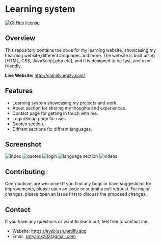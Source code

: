 # Learning system

[![GitHub license](https://img.shields.io/badge/license-MIT-blue.svg)](http://cambly.epizy.com/cambly/blob/main/LICENS)

## Overview

This repository contains the code for my learning website, showcasing my Learning website,different languages and more. The website is built using [HTML, CSS, JavaScript,php etc], and it is designed to be fast, and user-friendly.

**Live Website:** 
http://cambly.epizy.com/

## Features

- Learning system showcasing my projects and work.
- About section for sharing my thoughts and experiences.
- Contact page for getting in touch with me.
- Login/Sinup page for user.
- Quotes section.
- Diffrent sections for diffrent languages.
  
## Screenshot


![index](https://github.com/Saty-am02/cambly/assets/88832726/20308461-3685-4a0d-b699-1949a001a54d)
![quotes](https://github.com/Saty-am02/cambly/assets/88832726/8a61bd0d-83d9-4a84-b188-112dd8085076)
![login](https://github.com/Saty-am02/cambly/assets/88832726/00fc3c27-61df-4e00-b6cd-6de63eabd08d)
![language section](https://github.com/Saty-am02/cambly/assets/88832726/3c760b7f-cab3-4ada-8322-5e8415dfae34)
![videos](https://github.com/Saty-am02/cambly/assets/88832726/a0c5964e-a1a9-48b6-99aa-9550cba6e3aa)



## Contributing

Contributions are welcome! If you find any bugs or have suggestions for improvements, please open an issue or submit a pull request. For major changes, please open an issue first to discuss the proposed changes.

## Contact

If you have any questions or want to reach out, feel free to contact me:

- Website: https://eveblush.netlify.app
- Email: satyamxz02@gmail.com
